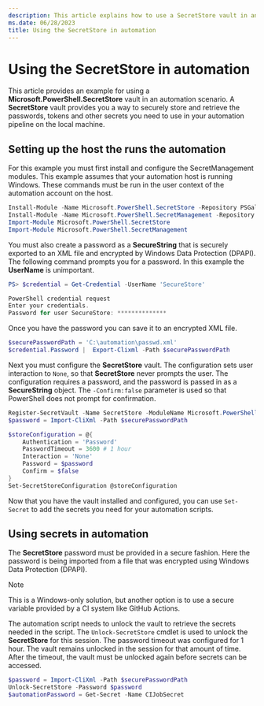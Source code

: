 ```yaml
---
description: This article explains how to use a SecretStore vault in an automation scenario to securely retrieve an use passwords or other secret material.
ms.date: 06/28/2023
title: Using the SecretStore in automation
---
```

# Using the SecretStore in automation

This article provides an example for using a **Microsoft.PowerShell.SecretStore** vault in an
automation scenario. A **SecretStore** vault provides you a way to securely store and retrieve the
passwords, tokens and other secrets you need to use in your automation pipeline on the local machine.

## Setting up the host the runs the automation

For this example you must first install and configure the SecretManagement modules. This example
assumes that your automation host is running Windows. These commands must be run in the user context
of the automation account on the host.

```powershell
Install-Module -Name Microsoft.PowerShell.SecretStore -Repository PSGallery -Force
Install-Module -Name Microsoft.PowerShell.SecretManagement -Repository PSGallery -Force
Import-Module Microsoft.PowerShell.SecretStore
Import-Module Microsoft.PowerShell.SecretManagement
```

You must also create a password as a **SecureString** that is securely exported to an XML file and
encrypted by Windows Data Protection (DPAPI). The following command prompts you for a password. In
this example the **UserName** is unimportant.

```powershell
PS> $credential = Get-Credential -UserName 'SecureStore'

PowerShell credential request
Enter your credentials.
Password for user SecureStore: **************
```

Once you have the password you can save it to an encrypted XML file.

```powershell
$securePasswordPath = 'C:\automation\passwd.xml'
$credential.Password |  Export-Clixml -Path $securePasswordPath
```

Next you must configure the **SecretStore** vault. The configuration sets user interaction to
`None`, so that **SecretStore** never prompts the user. The configuration requires a password,
and the password is passed in as a **SecureString** object. The `-Confirm:false` parameter is used
so that PowerShell does not prompt for confirmation.

```powershell
Register-SecretVault -Name SecretStore -ModuleName Microsoft.PowerShell.SecretStore -DefaultVault
$password = Import-CliXml -Path $securePasswordPath

$storeConfiguration = @{
    Authentication = 'Password'
    PasswordTimeout = 3600 # 1 hour
    Interaction = 'None'
    Password = $password
    Confirm = $false
}
Set-SecretStoreConfiguration @storeConfiguration
```

Now that you have the vault installed and configured, you can use `Set-Secret` to add the secrets
you need for your automation scripts.

## Using secrets in automation

The **SecretStore** password must be provided in a secure fashion. Here the password is being
imported from a file that was encrypted using Windows Data Protection (DPAPI).

> [!NOTE]
> This is a Windows-only solution, but another option is to use a secure variable provided by a CI
> system like GitHub Actions.

The automation script needs to unlock the vault to retrieve the secrets needed in the script. The
`Unlock-SecretStore` cmdlet is used to unlock the **SecretStore** for this session. The password
timeout was configured for 1 hour. The vault remains unlocked in the session for that amount of
time. After the timeout, the vault must be unlocked again before secrets can be accessed.

```powershell
$password = Import-CliXml -Path $securePasswordPath
Unlock-SecretStore -Password $password
$automationPassword = Get-Secret -Name CIJobSecret
```
